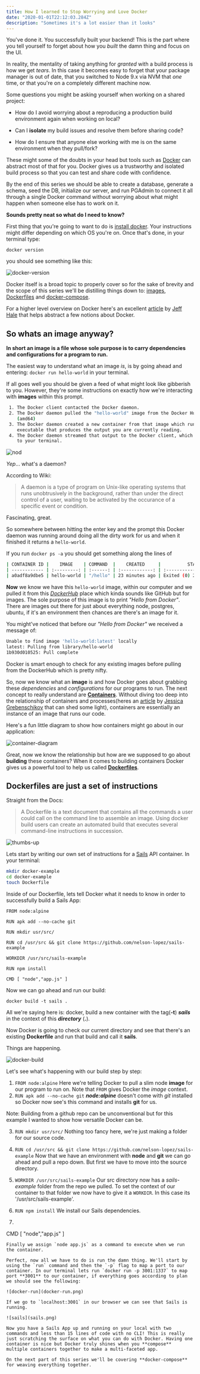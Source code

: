 ```yaml
---
title: How I learned to Stop Worrying and Love Docker
date: "2020-01-01T22:12:03.284Z"
description: "Sometimes it's a lot easier than it looks"
---
```


You've done it. You successfully built your backend!
This is the part where you tell yourself to forget about how you _built_ the damn thing and focus on the UI.

In reality, the mentality of taking anything for _granted_ with a build process is how we get _tears_. In this case it becomes easy to forget that your package manager is out of date, that you switched to Node 9.x via NVM that _one_ time, or that you're on a completely different machine now.

Some questions you might be asking yourself when working on a shared project:

- How do I avoid worrying about a reproducing a production build environment again when working on local?

- Can I **isolate** my build issues and resolve them before sharing code?

- How do I ensure that anyone else working with me is on the same environment when they pull/fork?

These might some of the doubts in your head but tools such as [Docker](<https://en.wikipedia.org/wiki/Docker_(software)>) can abstract most of that for you. Docker gives us a trustworthy and isolated build process so that you can test and share code with confidence.

By the end of this series we should be able to create a database, generate a schema, seed the DB, initialize our server, and run PGAdmin to connect it all through a single Docker command without worrying about what might happen when someone else has to work on it.

**Sounds pretty neat so what do I need to know?**

First thing that you're going to want to do is [install docker](https://docs.docker.com/install/). Your instructions might differ depending on which OS you're on. Once that's done, in your terminal type:

`docker version`

you should see something like this:

![docker-version](./docker-version.png)

Docker itself is a broad topic to properly cover so for the sake of brevity and the scope of this series we'll be distilling things down to: [images](https://docs.docker.com/engine/reference/commandline/images/), [Dockerfiles](https://docs.docker.com/engine/reference/builder/) and [docker-compose](https://docs.docker.com/compose/).

For a higher level overview on Docker here's an excellent [article](https://towardsdatascience.com/learn-enough-docker-to-be-useful-b7ba70caeb4b) by [Jeff Hale](https://twitter.com/discdiver) that helps abstract a few notions about Docker.

## So whats an image anyway?

**In short an image is a file whose sole purpose is to carry dependencies and configurations for a program to run.**

The easiest way to understand what an image _is_, is by going ahead and
entering: `docker run hello-world` in your terminal.

If all goes well you should be given a feed of what might look like gibberish to you. However, they're some instructions on exactly how we're interacting with **images** within this prompt.

``` bash
 1. The Docker client contacted the Docker daemon.
 2. The Docker daemon pulled the "hello-world" image from the Docker Hub.
    (amd64)
 3. The Docker daemon created a new container from that image which runs the
    executable that produces the output you are currently reading.
 4. The Docker daemon streamed that output to the Docker client, which sent it
    to your terminal.
```

![nod](./nod.gif)

_Yep_... what's a daemon?

According to Wiki:

> A daemon is a type of program on Unix-like operating systems that runs unobtrusively in the background, rather than under the direct control of a user, waiting to be activated by the occurance of a specific event or condition.

Fascinating, great.

So somewhere between hitting the enter key and the prompt this Docker daemon was running around doing all the dirty work for us and when it finished it returns a `hello-world`.

If you run `docker ps -a` you should get something along the lines of
``` bash
| CONTAINER ID |    IMAGE    | COMMAND  |    CREATED     |          STATUS           | PORTS | NAMES   |
| ------------ | :---------: | :------: | :------------: | :-----------------------: | :---: | ------- |
| a0adf8a9dbe5 | hello-world | "/hello" | 23 minutes ago | Exited (0) 23 minutes ago |       | example |
```

**Now** we know we have this `hello-world` image, within our computer and we pulled it from this [_DockerHub_](https://hub.docker.com/) place which kinda sounds like GitHub but for images. The sole purpose of this image is to print _"Hello from Docker"_. There are images out there for just about everything node, postgres, ubuntu, if it's an environment then chances are there's an image for it.

You might've noticed that before our _"Hello from Docker"_ we received a message of:

``` bash
Unable to find image 'hello-world:latest' locally
latest: Pulling from library/hello-world
1b930d010525: Pull complete
```

Docker is smart enough to check for any existing images before pulling from the DockerHub which is pretty nifty.

So, now we know what an **image** is and how Docker goes about grabbing these _dependencies_ and _configurations_ for our programs to run. The next concept to really understand are [**Containers**](https://www.docker.com/resources/what-container). Without diving too deep into the relationship of containers and processes(heres an [article](https://medium.com/@jessgreb01/what-is-the-difference-between-a-process-a-container-and-a-vm-f36ba0f8a8f7) by [Jessica Grebenschikov](https://medium.com/@jessgreb01) that can shed some light), containers are essentially an instance of an image that runs our code.

Here's a fun little diagram to show how containers might go about in our application:

![container-diagram](./container-diagram.png)

Great, now we know the relationship but how are we supposed to go about **building** these containers? When it comes to building containers Docker gives us a powerful tool to help us called [**Dockerfiles**](https://docs.docker.com/engine/reference/builder/).

## Dockerfiles are just a set of instructions

Straight from the Docs:

> A Dockerfile is a text document that contains all the commands a user could call on the command line to assemble an image. Using docker build users can create an automated build that executes several command-line instructions in succession.

![thumbs-up](./thumbs-up.gif)

Lets start by writing our own set of instructions for a [Sails](https://sailsjs.com/) API container. In your terminal:


``` bash
mkdir docker-example
cd docker-example
touch Dockerfile
```
Inside of our Dockerfile, lets tell Docker what it needs to know in order to successfully build a Sails App:

``` Docker
FROM node:alpine

RUN apk add --no-cache git

RUN mkdir usr/src/

RUN cd /usr/src && git clone https://github.com/nelson-lopez/sails-example 

WORKDIR /usr/src/sails-example

RUN npm install

CMD [ "node","app.js" ]

```

Now we can go ahead and run our build:

`docker build -t sails .`

All we're saying here is: docker, build a new container with the tag(**-t**) **_sails_** in the context of this **_directory_** (**.**).

Now Docker is going to check our current directory and see that there's an existing **Dockerfile** and run that build and call it **sails**.

Things are happening.

![docker-build](docker-build.png)

Let's see what's happening with our build step by step:

1. `FROM node:alpine`
Here we're telling Docker to pull a slim node **image** for our program to run on. Note that `FROM` gives Docker the _image_ context.
2. `RUN apk add --no-cache git`
**_node:alpine_** doesn't come with _git_ installed so Docker now see's this command and installs **git** for us. 

Note: Building from a github repo can be unconventional but for this example I wanted to show how versatile Docker can be.

3. `RUN mkdir usr/src/` Nothing too fancy here, we're just making a folder for our source code.

4. `RUN cd /usr/src && git clone https://github.com/nelson-lopez/sails-example` Now that we have an environment with **node** and **git** we can go ahead and pull a repo down. But first we have to move into the source directory.

5. `WORKDIR /usr/src/sails-example` Our src directory now has a _sails-example_ folder from the repo we pulled. To set the context of our container to that folder we now have to give it a `WORKDIR`. In this case its '/usr/src/sails-example'.

6. `RUN npm install` We install our Sails dependencies.

7. ``` Docker
CMD [ "node","app.js" ] 
```
Finally we assign `node app.js` as a command to execute when we run the container.

Perfect, now all we have to do is run the damn thing. We'll start by using the `run` command and then the `-p` flag to map a port to our container. In our terminal lets run `docker run -p 3001:1337` to map port **3001** to our container, if everything goes according to plan we should see the following:

![docker-run](docker-run.png)

If we go to `localhost:3001` in our browser we can see that Sails is running.

![sails](sails.png)

Now you have a Sails App up and running on your local with two commands and less than 15 lines of code with no CLI! This is really just scratching the surface on what you can do with Docker. Having one container is nice but Docker truly shines when you **compose** multiple containers together to make a multi-faceted app.

On the next part of this series we'll be covering **docker-compose** for weaving everything together. 
